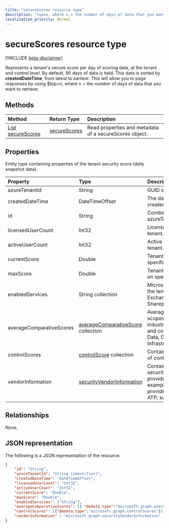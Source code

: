 ```yaml
---
title: "secureScores resource type"
description: "top=n, where n = the number of days of data that you want to retrieve. "
localization_priority: Normal
---
```


# secureScores resource type

[!INCLUDE [beta-disclaimer](../../includes/beta-disclaimer.md)]

Represents a tenant's secure score per day of scoring data, at the tenant and control level. By default, 90 days of data is held. This data is sorted by **createdDateTime**, from latest to earliest. This will allow you to page responses by using $top=n, where n = the number of days of data that you want to retrieve. 


## Methods

| Method   | Return Type|Description|
|:---------------|:--------|:----------|
|[List secureScores](../api/securescores-list.md) | [secureScores](securescores.md) |Read properties and metadata of a secureScores object.|


## Properties
Entity type containing properties of the tenant security score (daily snapshot data).

|Property |Type |Description |
|:--|:--|:--|
|	azureTenantId	|	String	|	GUID string for tenant ID.	|
|	createdDateTime	|	DateTimeOffset	|	The date when the entity is created.  |
|	id	|	String	|	Combination of azureTenantId_createdDateTime.	|
|	licensedUserCount	|	Int32	|	Licensed user count of the given tenant.	|
|	activeUserCount	|	Int32	|	Active user count of the given tenant.	|
|	currentScore	|	Double	|	Tenant current attained score on specified date.	|
|	maxScore |	Double	|	Tenant maximum possible score on specified date.	|
|	enabledServices |	String collection	|	Microsoft-provided services for the tenant (for example, Exchange online, Skype, Sharepoint).	|
|	averageComparativeScores |	[averageComparativeScore](averagecomparativescore.md) collection	|Average score by different scopes (for example, average by industry, average by seating) and control category (Identity, Data, Device, Apps, Infrastructure) within the scope.	|
|	controlScores |	[controlScore](controlscore.md) collection	|	Contains tenant scores for a set of controls.	|
|	vendorInformation |	[securityVendorInformation](securityvendorinformation.md) | Contains details about the security product/service vendor, provider, and subprovider (for example, vendor=Microsoft; provider=Windows Defender ATP; subProvider=AppLocker).|

## Relationships

None.

## JSON representation

The following is a JSON representation of the resource.

<!-- {
  "blockType": "resource",
  "optionalProperties": [

  ],
  "@odata.type": "microsoft.graph.secureScore"
}-->

```json
{
    "id": "String",
    "azureTenantId": "String (identifier)",
    "createdDateTime": "DateTimeOffset",
    "licensedUserCount": "Int32",
    "activeUserCount": "Int32",
    "currentScore": "Double",
    "maxScore": "Double",    
    "enabledServices": ["String"],
    "averageComparativeScores": [{ "@odata.type":"microsoft.graph.averageComparativeScores"}],
    "controlScores": [{"@odata.type":"microsoft.graph.controlScores"}],
    "vendorInformation" : "microsoft.graph.securityVendorInformation"
}
```


<!--
{
  "type": "#page.annotation",
  "description": "secureScores resource",
  "keywords": "",
  "section": "documentation",
  "tocPath": "",
  "suppressions": [
    "Error: /api-reference/beta/resources/securescores.md:\r\n      Exception processing links.\r\n    System.ArgumentException: Link Definition was null. Link text: !INCLUDE [beta-disclaimer](../../includes/beta-disclaimer.md)\r\n      at ApiDoctor.Validation.DocFile.get_LinkDestinations()\r\n      at ApiDoctor.Validation.DocSet.ValidateLinks(Boolean includeWarnings, String[] relativePathForFiles, IssueLogger issues, Boolean requireFilenameCaseMatch, Boolean printOrphanedFiles)"
  ]
}
-->
